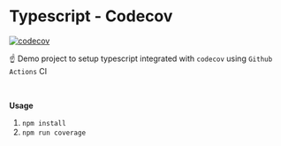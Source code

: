 # Typescript - Codecov

[![codecov](https://codecov.io/gh/bbharathkumarreddy/typescript_codecov/branch/master/graph/badge.svg?token=4N5Z1OE8IU)](https://codecov.io/gh/bbharathkumarreddy/typescript_codecov)

☝ Demo project to setup typescript integrated with `codecov` using `Github Actions` CI

<br>

**Usage**
1. `npm install`
2. `npm run coverage`

